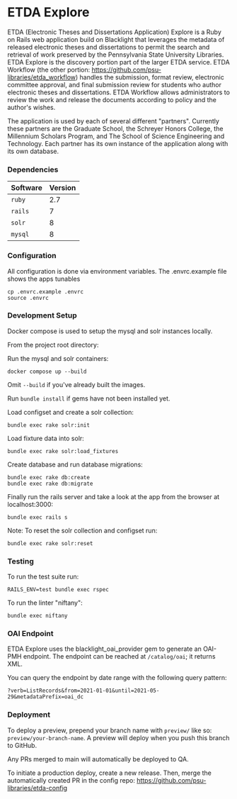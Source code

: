 # ETDA Explore

ETDA (Electronic Theses and Dissertations Application) Explore is a Ruby on Rails web application build on Blacklight that leverages the metadata of released electronic theses and dissertations to permit the search and retrieval of work preserved by the Pennsylvania State University Libraries. ETDA Explore is the discovery portion part of the larger ETDA service.  ETDA Workflow (the other portion: https://github.com/psu-libraries/etda_workflow) handles the submission, format review, electronic committee approval, and final submission review for students who author electronic theses and dissertations.  ETDA Workflow allows administrators to review the work and release the documents according to policy and the author's wishes.
                                                   
The application is used by each of several different "partners". Currently these partners are the Graduate School, the Schreyer Honors College, the Millennium Scholars Program, and The School of Science Engineering and Technology. Each partner has its own instance of the application along with its own database.

### Dependencies

| Software |  Version |
|----------|------|
| `ruby`    |  2.7 |
| `rails`   |  7 |
| `solr`   |  8 |
| `mysql` | 8 |

### Configuration

All configuration is done via environment variables. The .envrc.example file shows the apps tunables
```
cp .envrc.example .envrc
source .envrc
```

### Development Setup

Docker compose is used to setup the mysql and solr instances locally.

From the project root directory:

Run the mysql and solr containers:

    docker compose up --build

Omit `--build` if you've already built the images.

Run `bundle install` if gems have not been installed yet.

Load configset and create a solr collection:

    bundle exec rake solr:init
    
Load fixture data into solr:

    bundle exec rake solr:load_fixtures    
    
Create database and run database migrations:

    bundle exec rake db:create
    bundle exec rake db:migrate
    
Finally run the rails server and take a look at the app from the browser at localhost:3000:

    bundle exec rails s
    
Note: To reset the solr collection and configset run:
      
    bundle exec rake solr:reset

### Testing

To run the test suite run:

    RAILS_ENV=test bundle exec rspec
    
To run the linter "niftany":

    bundle exec niftany

### OAI Endpoint

ETDA Explore uses the blacklight_oai_provider gem to generate an OAI-PMH endpoint.  The endpoint can be reached at `/catalog/oai`; it returns XML.

You can query the endpoint by date range with the following query pattern:

    ?verb=ListRecords&from=2021-01-01&until=2021-05-29&metadataPrefix=oai_dc


### Deployment

To deploy a preview, prepend your branch name with `preview/` like so: `preview/your-branch-name`.  A preview will deploy when you push this branch to GitHub.

Any PRs merged to main will automatically be deployed to QA.

To initiate a production deploy, create a new release.  Then, merge the automatically created PR in the config repo: https://github.com/psu-libraries/etda-config